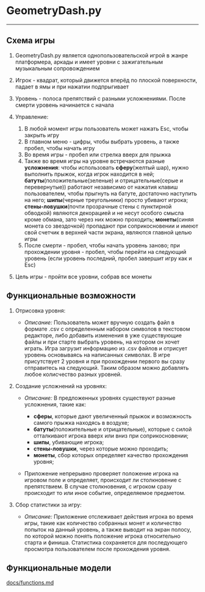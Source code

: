 # GeometryDash.py
---

## Схема игры

1. GeometryDash.py является однопользовательской игрой в жанре платформера, аркады и имеет уровни с зажигательным музыкальным сопровождением

2. Игрок - квадрат, который движется вперёд по плоской поверхности, падает в ямы и при нажатии подпрыгивает
   
3. Уровень - полоса препятствий с разными усложнениями. После смерти уровень начинается с начала
   
4. Управление:
   1) В любой момент игры пользователь может нажать Esc, чтобы закрыть игру
   2) В главном меню - цифры, чтобы выбрать уровень, а также пробел, чтобы начать игру
   3) Во время игры - пробел или стрелка вверх для прыжка
   4) Также во время игры на уровне встречаются разные __усложнения__: чтобы использовать __сферу__(желтый шар), нужно выполнить прыжок, когда игрок находится в ней; __батуты__(положительные(зеленые) и отрицательные(серые и перевернутые)) работают независимо от нажатия клавиш пользователем, чтобы прыгнуть на батуте, достаточно наступить на него; __шипы__(черные треугольники) просто убивают игрока; __стены-ловушки__(почти прозрачные стены с пунктирной обводкой) являются декорацией и не несут особого смысла кроме обмана, зато через них можно проходить; __монеты__(синяя монета со звездочкой) пропадают при соприкосновении и имеют свой счетчик в верхней части экрана, являются главной целью игры
   5) После смерти - пробел, чтобы начать уровень заново; при прохождении уровня - пробел, чтобы перейти на следующий уровень (если уровень последний, пробел завершит игру как и Esc)

5. Цель игры - пройти все уровни, собрав все монеты


## Функциональные возможности

1. Отрисовка уровня:
   - *Описание:* Пользователь может вручную создать файл в формате .csv с определенным набором символов в текстовом редакторе, либо добавить изменения в уже существующие файлы и при старте выбрать уровень, на котором он хочет играть. Игра загрузит информацию из .csv файлов и отрисует уровень основываясь на написанных символах. В игре присутствует 2 уровня и при прохождении первого вы сразу отправитесь на следующий. Таким образом можно добавлять любое колисчество разных уровней.

2. Создание усложнений на уровнях:
   - *Описание:* В предложенных уровнях существуют разные усложнения, такие как:
      * __сферы__, которые дают увеличенный прыжок и возможность самого прыжка находясь в воздухе;
      * __батуты__(положительные и отрицательные), которые с силой отталкивают игрока вверх или вниз при соприкосновении;
      * __шипы__, убивающие игрока;
      * __стены-ловушки__, через которые можно проходить;
      * __монеты__, сбор которых определяет качество прохождения уровня;
        
   - Приложение непрерывно проверяет положение игрока на игровом поле и определяет, происходит ли столкновение с препятствием. В случае столкновения, с игроком сразу происходит то или иное событие, определяемое предметом.


3. Сбор статистики за игру:
   - *Описание:* Приложение отслеживает действия игрока во время игры, такие как количество собранных монет и количество попыток на данный уровень, а также выводит на экран полосу, по которой можно понять положение игрока относительно старта и финиша. Статистика сохраняется для последующего просмотра пользователем после прохождения уровня.

## Функциональные модели

[docs/functions.md](docs/functions.md)
